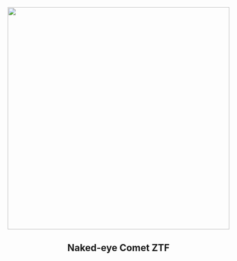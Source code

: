 
<p align="center"><img src="https://apod.nasa.gov/apod/image/2301/ZTF_salamanca1024.jpg" width="500" height="500"></p>
<h2 align="center"> Naked-eye Comet ZTF </h2>
